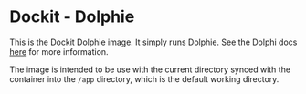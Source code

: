 # Dockit - Dolphie
This is the Dockit Dolphie image. It simply runs Dolphie. See the Dolphi docs [here](https://github.com/charles-001/dolphie) for more information.

The image is intended to be use with the current directory synced with the container into the `/app` directory, which is the default working directory.
